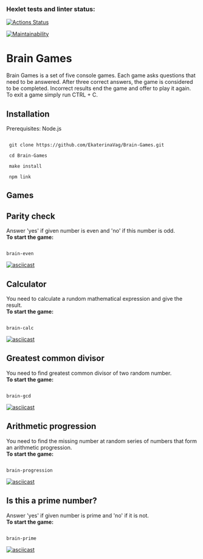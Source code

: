 ### Hexlet tests and linter status:
[![Actions Status](https://github.com/EkaterinaVag/frontend-project-44/workflows/hexlet-check/badge.svg)](https://github.com/EkaterinaVag/frontend-project-44/actions)

[![Maintainability](https://api.codeclimate.com/v1/badges/f6627355ba73790e513f/maintainability)](https://codeclimate.com/github/EkaterinaVag/frontend-project-44/maintainability)

# Brain Games
Brain Games is a set of five console games.
Each game asks questions that need to be answered. After three correct answers, the game is considered to be completed. Incorrect results end the game and offer to play it again.\
To exit a game simply run CTRL + C.

## Installation
Prerequisites: Node.js 
```

 git clone https://github.com/EkaterinaVag/Brain-Games.git

 cd Brain-Games

 make install

 npm link
```

## Games

## Parity check
Answer 'yes' if given number is even and 'no' if this number is odd.  
**To start the game:**
```

brain-even
```

[![asciicast](https://asciinema.org/a/573892.svg)](https://asciinema.org/a/573892)

## Calculator
You need to calculate a rundom mathematical expression and give the result.  
**To start the game:**
```

brain-calc
```

[![asciicast](https://asciinema.org/a/575893.svg)](https://asciinema.org/a/575893)

## Greatest common divisor
You need to find greatest common divisor of two random number.  
**To start the game:**
```

brain-gcd
```

[![asciicast](https://asciinema.org/a/576399.svg)](https://asciinema.org/a/576399)

## Arithmetic progression
You need to find the missing number at random series of numbers that form an arithmetic progression.  
**To start the game:**
```

brain-progression
```

[![asciicast](https://asciinema.org/a/577005.svg)](https://asciinema.org/a/577005)

## Is this a prime number?
Answer 'yes' if given number is prime and 'no' if it is not.  
**To start the game:**
```

brain-prime
```

[![asciicast](https://asciinema.org/a/577010.svg)](https://asciinema.org/a/577010)
